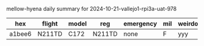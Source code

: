 mellow-hyena daily summary for 2024-10-21-vallejo1-rpi3a-uat-978

|hex|flight|model|reg|emergency|mil|weirdo|
|--|--|--|--|--|--|--|
|a1bee6|N211TD|C172|N211TD|none|F|yyy|
